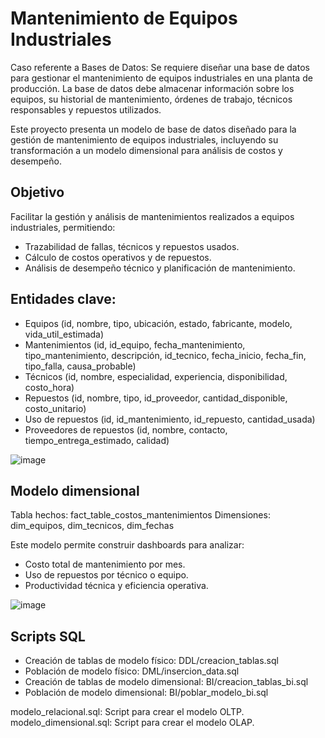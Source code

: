 # Mantenimiento de Equipos Industriales

Caso referente a Bases de Datos:
Se requiere diseñar una base de datos para gestionar el mantenimiento de equipos industriales en una planta de producción. La base de datos debe almacenar información sobre los equipos, su historial de mantenimiento, órdenes de trabajo, técnicos responsables y repuestos utilizados.

Este proyecto presenta un modelo de base de datos diseñado para la gestión de mantenimiento de equipos industriales, incluyendo su transformación a un modelo dimensional para análisis de costos y desempeño.

## Objetivo
Facilitar la gestión y análisis de mantenimientos realizados a equipos industriales, permitiendo:
- Trazabilidad de fallas, técnicos y repuestos usados.
- Cálculo de costos operativos y de repuestos.
- Análisis de desempeño técnico y planificación de mantenimiento.

## Entidades clave:
* Equipos (id, nombre, tipo, ubicación, estado, fabricante, modelo, vida_util_estimada)
* Mantenimientos (id, id_equipo, fecha_mantenimiento, tipo_mantenimiento, descripción, id_tecnico, fecha_inicio, fecha_fin, tipo_falla, causa_probable)
* Técnicos (id, nombre, especialidad, experiencia, disponibilidad, costo_hora)
* Repuestos (id, nombre, tipo, id_proveedor, cantidad_disponible, costo_unitario)
* Uso de repuestos (id, id_mantenimiento, id_repuesto, cantidad_usada)
* Proveedores de repuestos (id, nombre, contacto, tiempo_entrega_estimado, calidad)

![image](https://github.com/user-attachments/assets/e7b6e26a-9c07-4e8f-a524-44189c20951a)


## Modelo dimensional
Tabla hechos: fact_table_costos_mantenimientos
Dimensiones: dim_equipos, dim_tecnicos, dim_fechas

Este modelo permite construir dashboards para analizar:
- Costo total de mantenimiento por mes.
- Uso de repuestos por técnico o equipo.
- Productividad técnica y eficiencia operativa.

![image](https://github.com/user-attachments/assets/3bb40e3b-e18e-4502-bfed-5f5efb5878cc)


## Scripts SQL
- Creación de tablas de modelo físico: DDL/creacion_tablas.sql
- Población de modelo físico: DML/insercion_data.sql
- Creación de tablas de modelo dimensional: BI/creacion_tablas_bi.sql
- Población de modelo dimensional: BI/poblar_modelo_bi.sql

modelo_relacional.sql: Script para crear el modelo OLTP.
modelo_dimensional.sql: Script para crear el modelo OLAP.


